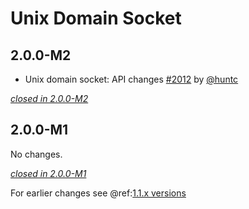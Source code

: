 # Unix Domain Socket

## 2.0.0-M2

- Unix domain socket: API changes [#2012](https://github.com/akka/alpakka/issues/2012) by [@huntc](https://github.com/huntc)

[*closed in 2.0.0-M2*](https://github.com/akka/alpakka/issues?q=is%3Aclosed+milestone%3A2.0.0-M2+label%3Ap%3Aunix-domain-socket)


## 2.0.0-M1

No changes.

[*closed in 2.0.0-M1*](https://github.com/akka/alpakka/issues?q=is%3Aclosed+milestone%3A2.0.0-M1+label%3Ap%3Aunix-domain-socket)

For earlier changes see @ref:[1.1.x versions](../1.1.x/unix-domain-socket.md)
